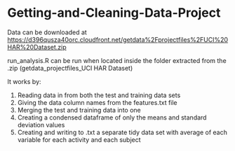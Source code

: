 # Getting-and-Cleaning-Data-Project

Data can be downloaded at  
https://d396qusza40orc.cloudfront.net/getdata%2Fprojectfiles%2FUCI%20HAR%20Dataset.zip


run_analysis.R can be run when located inside the folder extracted from the .zip (getdata_projectfiles_UCI HAR Dataset)

It works by: 
1. Reading data in from both the test and training data sets
2. Giving the data column names from the features.txt file
3. Merging the test and training data into one
4. Creating a condensed dataframe of only the means and standard deviation values
5. Creating and writing to .txt a separate tidy data set with average of each variable for each activity and each subject
